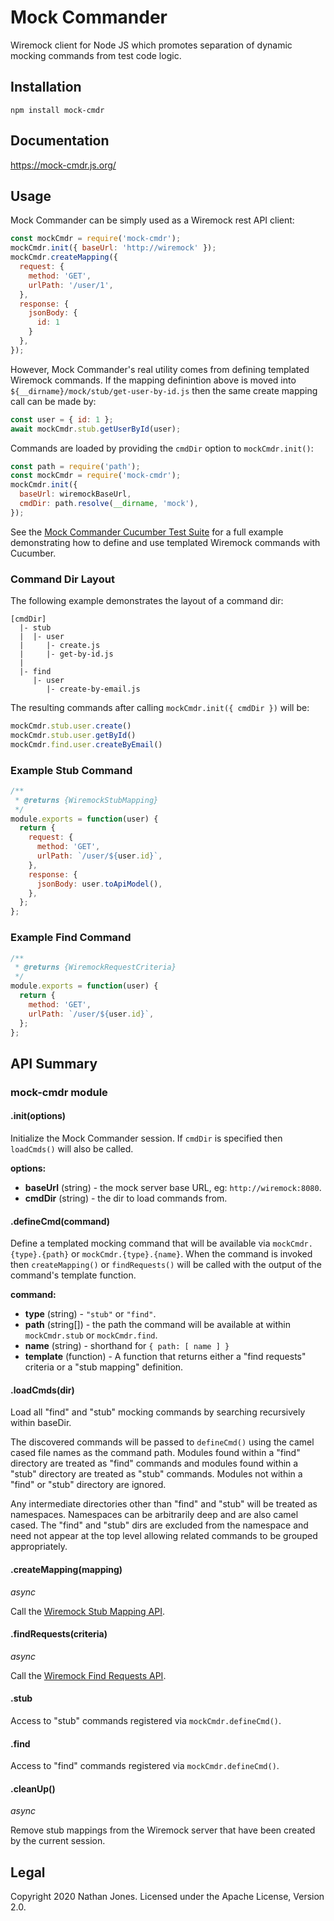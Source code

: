 # Mock Commander

Wiremock client for Node JS which promotes separation of dynamic mocking
commands from test code logic.


## Installation

```
npm install mock-cmdr
```

## Documentation

https://mock-cmdr.js.org/


## Usage

Mock Commander can be simply used as a Wiremock rest API client:

```javascript
const mockCmdr = require('mock-cmdr');
mockCmdr.init({ baseUrl: 'http://wiremock' });
mockCmdr.createMapping({
  request: {
    method: 'GET',
    urlPath: '/user/1',
  },
  response: {
    jsonBody: {
      id: 1
    }
  },
});
```

However, Mock Commander's real utility comes from defining templated Wiremock
commands. If the mapping definintion above is moved into
`${__dirname}/mock/stub/get-user-by-id.js` then the same create mapping call
can be made by:

```javascript
const user = { id: 1 };
await mockCmdr.stub.getUserById(user);
```

Commands are loaded by providing the `cmdDir` option to `mockCmdr.init()`:

```javascript
const path = require('path');
const mockCmdr = require('mock-cmdr');
mockCmdr.init({
  baseUrl: wiremockBaseUrl,
  cmdDir: path.resolve(__dirname, 'mock'),
});
```

See the [Mock Commander Cucumber Test Suite][] for a full example demonstrating
how to define and use templated Wiremock commands with Cucumber.


### Command Dir Layout

The following example demonstrates the layout of a command dir:

```
[cmdDir]
  |- stub
  |  |- user
  |     |- create.js
  |     |- get-by-id.js
  |
  |- find
     |- user
        |- create-by-email.js
```

The resulting commands after calling `mockCmdr.init({ cmdDir })` will be:

```javascript
mockCmdr.stub.user.create()
mockCmdr.stub.user.getById()
mockCmdr.find.user.createByEmail()
```

### Example Stub Command

```javascript
/**
 * @returns {WiremockStubMapping}
 */
module.exports = function(user) {
  return {
    request: {
      method: 'GET',
      urlPath: `/user/${user.id}`,
    },
    response: {
      jsonBody: user.toApiModel(),
    },
  };
};
```

### Example Find Command

```javascript
/**
 * @returns {WiremockRequestCriteria}
 */
module.exports = function(user) {
  return {
    method: 'GET',
    urlPath: `/user/${user.id}`,
  };
};
```

## API Summary

### mock-cmdr module

#### .init(options)

Initialize the Mock Commander session. If `cmdDir` is specified then
`loadCmds()` will also be called.

**options:**
* **baseUrl** (string) - the mock server base URL, eg: `http://wiremock:8080`.
* **cmdDir** (string) - the dir to load commands from.

#### .defineCmd(command)

Define a templated mocking command that will be available via
`mockCmdr.{type}.{path}` or `mockCmdr.{type}.{name}`. When the command is
invoked then `createMapping()` or `findRequests()` will be called with the
output of the command's template function.

**command:**
* **type** (string) - `"stub"` or `"find"`.
* **path** (string[]) - the path the command will be available at within
  `mockCmdr.stub` or `mockCmdr.find`.
* **name** (string) - shorthand for `{ path: [ name ] }`
* **template** (function) - A function that returns either a "find requests" criteria or a
  "stub mapping" definition.


#### .loadCmds(dir)

Load all "find" and "stub" mocking commands by searching recursively
within baseDir.

The discovered commands will be passed to `defineCmd()` using the camel
cased file names as the command path. Modules found within a "find"
directory are treated as "find" commands and modules found within a
"stub" directory are treated as "stub" commands. Modules not within a
"find" or "stub" directory are ignored.

Any intermediate directories other than "find" and "stub" will be
treated as namespaces. Namespaces can be arbitrarily deep and are also
camel cased. The "find" and "stub" dirs are excluded from the namespace
and need not appear at the top level allowing related commands to be
grouped appropriately.


#### .createMapping(mapping)

*async*

Call the [Wiremock Stub Mapping API][].


#### .findRequests(criteria)

*async*

Call the [Wiremock Find Requests API][].

#### .stub

Access to "stub" commands registered via `mockCmdr.defineCmd()`.


#### .find

Access to "find" commands registered via `mockCmdr.defineCmd()`.


#### .cleanUp()

*async*

Remove stub mappings from the Wiremock server that have been created by the
current session.


Legal
-----

Copyright 2020 Nathan Jones. Licensed under the Apache License, Version 2.0.

[Mock Commander Cucumber Test Suite]: https://github.com/ncjones/mock-cmdr/tree/master/features/
[Wiremock Stub Mapping API]: http://wiremock.org/docs/api/#tag/Stub-Mappings/paths/~1__admin~1mappings/post
[Wiremock Find Requests API]: http://wiremock.org/docs/api/#tag/Requests/paths/~1__admin~1requests~1find/post
